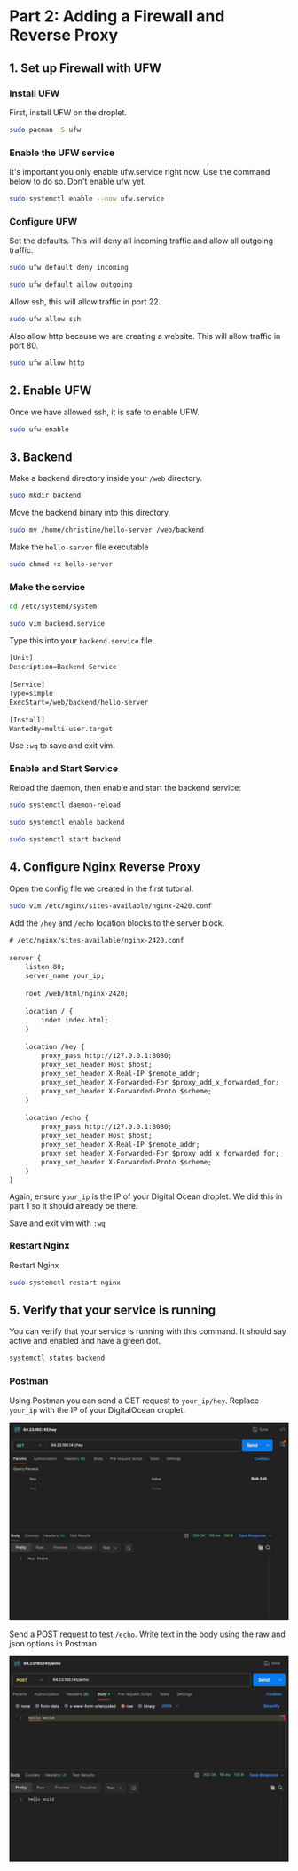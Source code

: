 # Part 2: Adding a Firewall and Reverse Proxy
## 1. Set up Firewall with UFW

### Install UFW
First, install UFW on the droplet.
```bash
sudo pacman -S ufw
```

### Enable the UFW service
It's important you only enable ufw.service right now. Use the command below to do so. Don't enable ufw yet.
```bash
sudo systemctl enable --now ufw.service
```

### Configure UFW
Set the defaults. This will deny all incoming traffic and allow all outgoing traffic.
```bash
sudo ufw default deny incoming
```
```bash
sudo ufw default allow outgoing
```

Allow ssh, this will allow traffic in port 22.
```bash
sudo ufw allow ssh
```
Also allow http because we are creating a website. This will allow traffic in port 80.
```bash
sudo ufw allow http
```

## 2. Enable UFW
Once we have allowed ssh, it is safe to enable UFW.
```bash
sudo ufw enable
```

## 3. Backend
Make a backend directory inside your `/web` directory.
```bash
sudo mkdir backend
```

Move the backend binary into this directory.
```bash
sudo mv /home/christine/hello-server /web/backend
```
Make the `hello-server` file executable
```bash
sudo chmod +x hello-server
```

### Make the service
```bash
cd /etc/systemd/system
```
```bash
sudo vim backend.service
```
Type this into your `backend.service` file.
```plaintext
[Unit]
Description=Backend Service

[Service]
Type=simple
ExecStart=/web/backend/hello-server

[Install]
WantedBy=multi-user.target
```
Use `:wq` to save and exit vim.

### Enable and Start Service
Reload the daemon, then enable and start the backend service:
```bash
sudo systemctl daemon-reload
```
```bash
sudo systemctl enable backend
```
```bash
sudo systemctl start backend
```

## 4. Configure Nginx Reverse Proxy
Open the config file we created in the first tutorial.
```bash
sudo vim /etc/nginx/sites-available/nginx-2420.conf
```
Add the `/hey` and `/echo` location blocks to the server block.
```nginx
# /etc/nginx/sites-available/nginx-2420.conf

server {
    listen 80;
    server_name your_ip;

    root /web/html/nginx-2420;

    location / {
        index index.html;
    }

    location /hey {
        proxy_pass http://127.0.0.1:8080;
        proxy_set_header Host $host;
        proxy_set_header X-Real-IP $remote_addr;
        proxy_set_header X-Forwarded-For $proxy_add_x_forwarded_for;
        proxy_set_header X-Forwarded-Proto $scheme;
    }

    location /echo {
        proxy_pass http://127.0.0.1:8080;
        proxy_set_header Host $host;
        proxy_set_header X-Real-IP $remote_addr;
        proxy_set_header X-Forwarded-For $proxy_add_x_forwarded_for;
        proxy_set_header X-Forwarded-Proto $scheme;
    }
}

```
Again, ensure `your_ip` is the IP of your Digital Ocean droplet. We did this in part 1 so it should already be there.

Save and exit vim with `:wq`

### Restart Nginx
Restart Nginx
```bash
sudo systemctl restart nginx
```

## 5. Verify that your service is running
You can verify that your service is running with this command. It should say active and enabled and have a green dot.
```bash
systemctl status backend
```

### Postman
Using Postman you can send a GET request to `your_ip/hey`. Replace `your_ip` with the IP of your DigitalOcean droplet.

![GetRequest](https://raw.githubusercontent.com/quistinie/nginx-2420/main/Screenshot_2.jpg)

Send a POST request to test `/echo`. Write text in the body using the raw and json options in Postman.

![PostRequest](https://raw.githubusercontent.com/quistinie/nginx-2420/main/Screenshot_3.jpg)